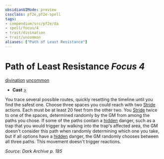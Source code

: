 ```yaml
---
obsidianUIMode: preview
cssclass: pf2e,pf2e-spell
tags:
- compendium/src/pf2e/da
- spell/focus/4
- trait/divination
- trait/uncommon
aliases: ["Path of Least Resistance"]
---
```

# Path of Least Resistance *Focus 4*   
[divination](rules/traits/divination.md "Divination School Trait")  [uncommon](rules/traits/uncommon.md "Uncommon Rarity Trait")  

- **Cast** [>](rules/core-rulebook/chapter-9-playing-the-game.md#Actions "Single Action") 

You trace several possible routes, quickly resetting the timeline until you find the safest one. Choose three spaces you could reach with two [Stride](rules/actions/stride.md) actions. Each must be at least 20 feet from the other two. You [Stride](rules/actions/stride.md) twice to one of the spaces, determined randomly by the GM from among the paths you chose. If some of the paths contain a [hidden](rules/conditions.md#Hidden) danger, such as a trap that you would trigger by walking into the trap's affected area, the GM doesn't consider this path when randomly determining which one you take, but if all options have a [hidden](rules/conditions.md#Hidden) danger, the GM randomly chooses between all three paths. This movement doesn't trigger reactions.

*Source: Dark Archive p. 185*